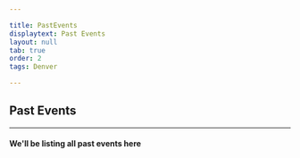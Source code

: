 ```yaml
---

title: PastEvents
displaytext: Past Events
layout: null
tab: true
order: 2
tags: Denver

---
```


## Past Events
<hr>

#### We'll be listing all past events here